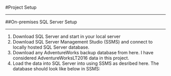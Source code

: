 #Project Setup
___
##On-premises SQL Server Setup
___
1. Download SQL Server and start in your local server
2. Download SQL Server Management Studio (SSMS) and connect to locally hosted SQL Server database.
3. Download any AdventureWorks backup database from here. I have considered AdventureWorksLT2016 data in this project.
4. Load the data into SQL Server into using SSMS as desribed here. The database should look like below in SSMS:
